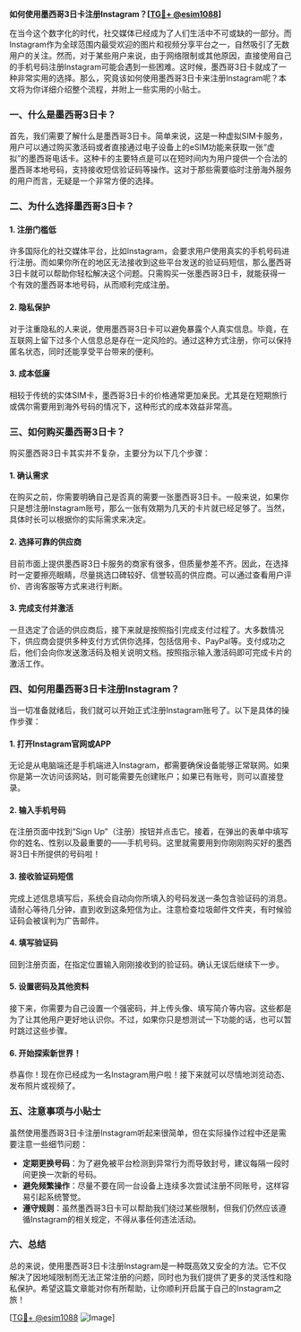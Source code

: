 **如何使用墨西哥3日卡注册Instagram？[[TG💪+ @esim1088](https://t.me/s/esim1088)]**

在当今这个数字化的时代，社交媒体已经成为了人们生活中不可或缺的一部分。而Instagram作为全球范围内最受欢迎的图片和视频分享平台之一，自然吸引了无数用户的关注。然而，对于某些用户来说，由于网络限制或其他原因，直接使用自己的手机号码注册Instagram可能会遇到一些困难。这时候，墨西哥3日卡就成了一种非常实用的选择。那么，究竟该如何使用墨西哥3日卡来注册Instagram呢？本文将为你详细介绍整个流程，并附上一些实用的小贴士。

### **一、什么是墨西哥3日卡？**

首先，我们需要了解什么是墨西哥3日卡。简单来说，这是一种虚拟SIM卡服务，用户可以通过购买激活码或者直接通过电子设备上的eSIM功能来获取一张“虚拟”的墨西哥电话卡。这种卡的主要特点是可以在短时间内为用户提供一个合法的墨西哥本地号码，支持接收短信验证码等操作。这对于那些需要临时注册海外服务的用户而言，无疑是一个非常方便的选择。

### **二、为什么选择墨西哥3日卡？**

#### **1. 注册门槛低**
许多国际化的社交媒体平台，比如Instagram，会要求用户使用真实的手机号码进行注册。而如果你所在的地区无法接收到这些平台发送的验证码短信，那么墨西哥3日卡就可以帮助你轻松解决这个问题。只需购买一张墨西哥3日卡，就能获得一个有效的墨西哥本地号码，从而顺利完成注册。

#### **2. 隐私保护**
对于注重隐私的人来说，使用墨西哥3日卡可以避免暴露个人真实信息。毕竟，在互联网上留下过多个人信息总是存在一定风险的。通过这种方式注册，你可以保持匿名状态，同时还能享受平台带来的便利。

#### **3. 成本低廉**
相较于传统的实体SIM卡，墨西哥3日卡的价格通常更加亲民。尤其是在短期旅行或偶尔需要用到海外号码的情况下，这种形式的成本效益非常高。

### **三、如何购买墨西哥3日卡？**

购买墨西哥3日卡其实并不复杂，主要分为以下几个步骤：

#### **1. 确认需求**
在购买之前，你需要明确自己是否真的需要一张墨西哥3日卡。一般来说，如果你只是想注册Instagram账号，那么一张有效期为几天的卡片就已经足够了。当然，具体时长可以根据你的实际需求来决定。

#### **2. 选择可靠的供应商**
目前市面上提供墨西哥3日卡服务的商家有很多，但质量参差不齐。因此，在选择时一定要擦亮眼睛，尽量挑选口碑较好、信誉较高的供应商。可以通过查看用户评价、咨询客服等方式来进行判断。

#### **3. 完成支付并激活**
一旦选定了合适的供应商后，接下来就是按照指引完成支付过程了。大多数情况下，供应商会提供多种支付方式供你选择，包括信用卡、PayPal等。支付成功之后，他们会向你发送激活码及相关说明文档。按照指示输入激活码即可完成卡片的激活工作。

### **四、如何用墨西哥3日卡注册Instagram？**

当一切准备就绪后，我们就可以开始正式注册Instagram账号了。以下是具体的操作步骤：

#### **1. 打开Instagram官网或APP**
无论是从电脑端还是手机端进入Instagram，都需要确保设备能够正常联网。如果你是第一次访问该网站，则可能需要先创建账户；如果已有账号，则可以直接登录。

#### **2. 输入手机号码**
在注册页面中找到“Sign Up”（注册）按钮并点击它。接着，在弹出的表单中填写你的姓名、性别以及最重要的——手机号码。这里就需要用到你刚刚购买好的墨西哥3日卡所提供的号码啦！

#### **3. 接收验证码短信**
完成上述信息填写后，系统会自动向你所填入的号码发送一条包含验证码的消息。请耐心等待几分钟，直到收到这条短信为止。注意检查垃圾邮件文件夹，有时候验证码会被误判为广告邮件。

#### **4. 填写验证码**
回到注册页面，在指定位置输入刚刚接收到的验证码。确认无误后继续下一步。

#### **5. 设置密码及其他资料**
接下来，你需要为自己设置一个强密码，并上传头像、填写简介等内容。这些都是为了让其他用户更好地认识你。不过，如果你只是想测试一下功能的话，也可以暂时跳过这些步骤。

#### **6. 开始探索新世界！**
恭喜你！现在你已经成为一名Instagram用户啦！接下来就可以尽情地浏览动态、发布照片或视频了。

### **五、注意事项与小贴士**

虽然使用墨西哥3日卡注册Instagram听起来很简单，但在实际操作过程中还是需要注意一些细节问题：

- **定期更换号码**：为了避免被平台检测到异常行为而导致封号，建议每隔一段时间更换一次新的号码。
- **避免频繁操作**：尽量不要在同一台设备上连续多次尝试注册不同账号，这样容易引起系统警觉。
- **遵守规则**：虽然墨西哥3日卡可以帮助我们绕过某些限制，但我们仍然应该遵循Instagram的相关规定，不得从事任何违法活动。

### **六、总结**

总的来说，使用墨西哥3日卡注册Instagram是一种既高效又安全的方法。它不仅解决了因地域限制而无法正常注册的问题，同时也为我们提供了更多的灵活性和隐私保护。希望这篇文章能对你有所帮助，让你顺利开启属于自己的Instagram之旅！

[[TG💪+ @esim1088](https://t.me/s/esim1088) ![Image](https://i.postimg.cc/4NQfJmqS/Snipaste-2025-05-13-00-14-12.png)]